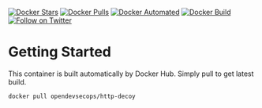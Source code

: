 [![Docker Stars](https://img.shields.io/docker/stars/opendevsecops/http-decoy.svg)](https://hub.docker.com/r/opendevsecops/ssh-decoy/)
[![Docker Pulls](https://img.shields.io/docker/pulls/opendevsecops/http-decoy.svg)](https://hub.docker.com/r/opendevsecops/ssh-decoy/)
[![Docker Automated](https://img.shields.io/docker/automated/opendevsecops/http-decoy.svg)](https://hub.docker.com/r/opendevsecops/ssh-decoy/)
[![Docker Build](https://img.shields.io/docker/build/opendevsecops/http-decoy.svg)](https://hub.docker.com/r/opendevsecops/ssh-decoy/)
[![Follow on Twitter](https://img.shields.io/twitter/follow/opendevsecops.svg?logo=twitter)](https://twitter.com/opendevsecops)

# Getting Started

This container is built automatically by Docker Hub. Simply pull to get latest build.

```sh
docker pull opendevsecops/http-decoy
```
